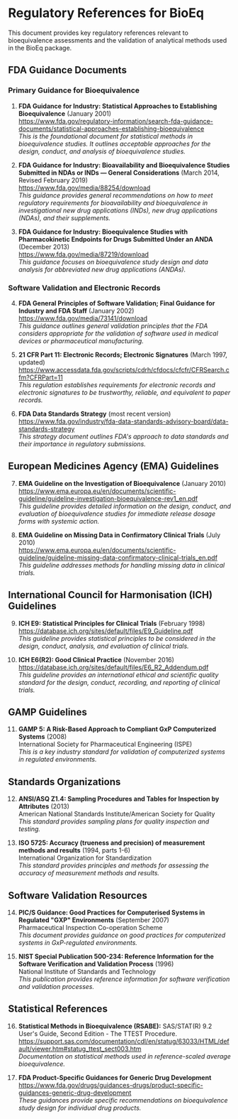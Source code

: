 # Regulatory References for BioEq

This document provides key regulatory references relevant to bioequivalence assessments and the validation of analytical methods used in the BioEq package.

## FDA Guidance Documents

### Primary Guidance for Bioequivalence

1. **FDA Guidance for Industry: Statistical Approaches to Establishing Bioequivalence** (January 2001)  
   https://www.fda.gov/regulatory-information/search-fda-guidance-documents/statistical-approaches-establishing-bioequivalence  
   *This is the foundational document for statistical methods in bioequivalence studies. It outlines acceptable approaches for the design, conduct, and analysis of bioequivalence studies.*

2. **FDA Guidance for Industry: Bioavailability and Bioequivalence Studies Submitted in NDAs or INDs — General Considerations** (March 2014, Revised February 2019)  
   https://www.fda.gov/media/88254/download  
   *This guidance provides general recommendations on how to meet regulatory requirements for bioavailability and bioequivalence in investigational new drug applications (INDs), new drug applications (NDAs), and their supplements.*

3. **FDA Guidance for Industry: Bioequivalence Studies with Pharmacokinetic Endpoints for Drugs Submitted Under an ANDA** (December 2013)  
   https://www.fda.gov/media/87219/download  
   *This guidance focuses on bioequivalence study design and data analysis for abbreviated new drug applications (ANDAs).*

### Software Validation and Electronic Records

4. **FDA General Principles of Software Validation; Final Guidance for Industry and FDA Staff** (January 2002)  
   https://www.fda.gov/media/73141/download  
   *This guidance outlines general validation principles that the FDA considers appropriate for the validation of software used in medical devices or pharmaceutical manufacturing.*

5. **21 CFR Part 11: Electronic Records; Electronic Signatures** (March 1997, updated)  
   https://www.accessdata.fda.gov/scripts/cdrh/cfdocs/cfcfr/CFRSearch.cfm?CFRPart=11  
   *This regulation establishes requirements for electronic records and electronic signatures to be trustworthy, reliable, and equivalent to paper records.*

6. **FDA Data Standards Strategy** (most recent version)  
   https://www.fda.gov/industry/fda-data-standards-advisory-board/data-standards-strategy  
   *This strategy document outlines FDA's approach to data standards and their importance in regulatory submissions.*

## European Medicines Agency (EMA) Guidelines

7. **EMA Guideline on the Investigation of Bioequivalence** (January 2010)  
   https://www.ema.europa.eu/en/documents/scientific-guideline/guideline-investigation-bioequivalence-rev1_en.pdf  
   *This guideline provides detailed information on the design, conduct, and evaluation of bioequivalence studies for immediate release dosage forms with systemic action.*

8. **EMA Guideline on Missing Data in Confirmatory Clinical Trials** (July 2010)  
   https://www.ema.europa.eu/en/documents/scientific-guideline/guideline-missing-data-confirmatory-clinical-trials_en.pdf  
   *This guideline addresses methods for handling missing data in clinical trials.*

## International Council for Harmonisation (ICH) Guidelines

9. **ICH E9: Statistical Principles for Clinical Trials** (February 1998)  
   https://database.ich.org/sites/default/files/E9_Guideline.pdf  
   *This guideline provides statistical principles to be considered in the design, conduct, analysis, and evaluation of clinical trials.*

10. **ICH E6(R2): Good Clinical Practice** (November 2016)  
    https://database.ich.org/sites/default/files/E6_R2_Addendum.pdf  
    *This guideline provides an international ethical and scientific quality standard for the design, conduct, recording, and reporting of clinical trials.*

## GAMP Guidelines

11. **GAMP 5: A Risk-Based Approach to Compliant GxP Computerized Systems** (2008)  
    International Society for Pharmaceutical Engineering (ISPE)  
    *This is a key industry standard for validation of computerized systems in regulated environments.*

## Standards Organizations

12. **ANSI/ASQ Z1.4: Sampling Procedures and Tables for Inspection by Attributes** (2013)  
    American National Standards Institute/American Society for Quality  
    *This standard provides sampling plans for quality inspection and testing.*

13. **ISO 5725: Accuracy (trueness and precision) of measurement methods and results** (1994, parts 1-6)  
    International Organization for Standardization  
    *This standard provides principles and methods for assessing the accuracy of measurement methods and results.*

## Software Validation Resources

14. **PIC/S Guidance: Good Practices for Computerised Systems in Regulated "GXP" Environments** (September 2007)  
    Pharmaceutical Inspection Co-operation Scheme  
    *This document provides guidance on good practices for computerized systems in GxP-regulated environments.*

15. **NIST Special Publication 500-234: Reference Information for the Software Verification and Validation Process** (1996)  
    National Institute of Standards and Technology  
    *This publication provides reference information for software verification and validation processes.*

## Statistical References

16. **Statistical Methods in Bioequivalence (RSABE):** SAS/STAT(R) 9.2 User's Guide, Second Edition - The TTEST Procedure.  
    https://support.sas.com/documentation/cdl/en/statug/63033/HTML/default/viewer.htm#statug_ttest_sect003.htm  
    *Documentation on statistical methods used in reference-scaled average bioequivalence.*

17. **FDA Product-Specific Guidances for Generic Drug Development**  
    https://www.fda.gov/drugs/guidances-drugs/product-specific-guidances-generic-drug-development  
    *These guidances provide specific recommendations on bioequivalence study design for individual drug products.* 